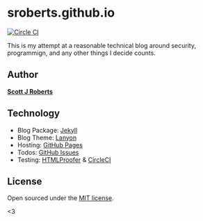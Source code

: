 # sroberts.github.io

[![Circle CI](https://circleci.com/gh/sroberts/sroberts.github.io.svg?style=svg)](https://circleci.com/gh/sroberts/sroberts.github.io)

This is my attempt at a reasonable technical blog around security, programmign, and any other things I decide counts.

## Author

**[Scott J Roberts](https://sroberts.github.io/about/)**

## Technology
* Blog Package: [Jekyll](http://jekyllrb.com)
* Blog Theme: [Lanyon](https://github.com/poole/lanyon)
* Hosting: [GitHub Pages](http://pages.github.com)
* Todos: [GitHub Issues](https://github.com/sroberts/sroberts.github.io/issues)
* Testing: [HTMLProofer](https://github.com/gjtorikian/html-proofer) & [CircleCI](https://circleci.com/)

## License

Open sourced under the [MIT license](LICENSE.md).

<3
